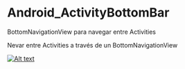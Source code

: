 # Android_ActivityBottomBar
BottomNavigationView para navegar entre Activities

Nevar entre Activities a través de un BottomNavigationView

[![Alt text](https://img.youtube.com/vi/YjXEmtob5-s/0.jpg)](https://www.youtube.com/watch?v=YjXEmtob5-s)
